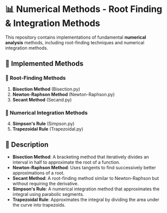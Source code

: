 # 📊 Numerical Methods - Root Finding & Integration Methods

This repository contains implementations of fundamental **numerical analysis** methods, including root-finding techniques and numerical integration methods.

## 🧮 Implemented Methods
### 🔹 Root-Finding Methods
1. **Bisection Method** (Bisection.py)
2. **Newton-Raphson Method** (Newton-Raphson.py)
3. **Secant Method** (Secand.py)

### 🔹 Numerical Integration Methods
4. **Simpson's Rule** (Simpson.py)
5. **Trapezoidal Rule** (Trapezoidal.py)

## 📌 Description
- **Bisection Method**: A bracketing method that iteratively divides an interval in half to approximate the root of a function.
- **Newton-Raphson Method**: Uses tangents to find successively better approximations of a root.
- **Secant Method**: A root-finding method similar to Newton-Raphson but without requiring the derivative.
- **Simpson's Rule**: A numerical integration method that approximates the integral using parabolic segments.
- **Trapezoidal Rule**: Approximates the integral by dividing the area under the curve into trapezoids.

